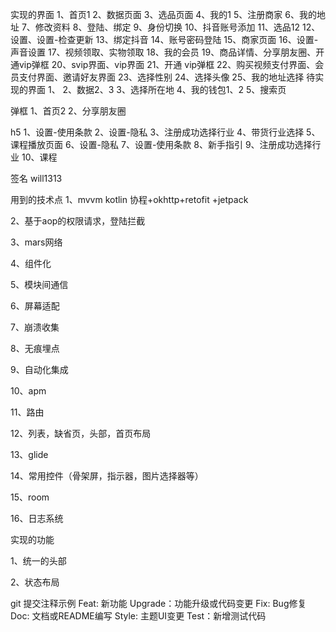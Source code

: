 实现的界面
1、首页1
2、数据页面
3、选品页面
4、我的1
5、注册商家
6、我的地址
7、修改资料
8、登陆、绑定
9、身份切换
10、抖音账号添加
11、选品12
12、设置、设置-检查更新
13、绑定抖音
14、账号密码登陆
15、商家页面
16、设置-声音设置
17、视频领取、实物领取
18、我的会员
19、商品详情、分享朋友圈、开通vip弹框
20、svip界面、vip界面
21、开通 vip弹框
22、购买视频支付界面、会员支付界面、邀请好友界面
23、选择性别
24、选择头像
25、我的地址选择
待实现的界面
1、
2、数据2、3
3、选择所在地
4、我的钱包1、2
5、搜索页

弹框
1、首页2
2、分享朋友圈

h5
1、设置-使用条款
2、设置-隐私
3、注册成功选择行业
4、带货行业选择
5、课程播放页面
6、设置-隐私
7、设置-使用条款
8、新手指引
9、注册成功选择行业
10、课程

签名
will1313

用到的技术点
1、mvvm kotlin 协程+okhttp+retofit +jetpack

2、基于aop的权限请求，登陆拦截

3、mars网络

4、组件化

5、模块间通信

6、屏幕适配

7、崩溃收集

8、无痕埋点

9、自动化集成

10、apm

11、路由

12、列表，缺省页，头部，首页布局

13、glide

14、常用控件（骨架屏，指示器，图片选择器等）

15、room

16、日志系统

实现的功能

1、统一的头部

2、状态布局


git 提交注释示例
Feat: 新功能
Upgrade：功能升级或代码变更
Fix: Bug修复
Doc: 文档或README编写
Style: 主题UI变更
Test：新增测试代码